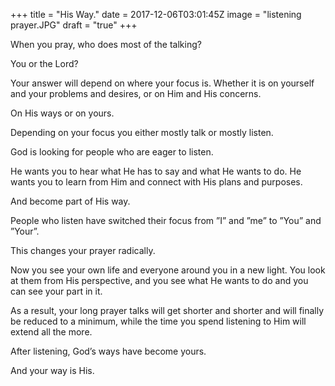 +++
title = "His Way."
date = 2017-12-06T03:01:45Z
image = "listening prayer.JPG"
draft = "true"
+++

When you pray, who does most of the talking?

You or the Lord?

Your answer will depend on where your focus is. Whether it is on yourself and your problems and desires, or on Him and His concerns. 

On His ways or on yours. 

Depending on your focus you either mostly talk or mostly listen. 

God is looking for people who are eager to listen. 

He wants you to hear what He has to say and what He wants to do. He wants you to learn from Him and connect with His plans and purposes. 

And become part of His way.

People who listen have switched their focus from ”I” and ”me” to ”You” and ”Your”. 

This changes your prayer radically. 

Now you see your own life and everyone around you in a new light. You look at them from His perspective, and you see what He wants to do and you can see your part in it.

As a result, your long prayer talks will get shorter and shorter and will finally be reduced to a minimum, while the time you spend listening to Him will extend all the more.

After listening, God’s ways have become yours.

And your way is His. 